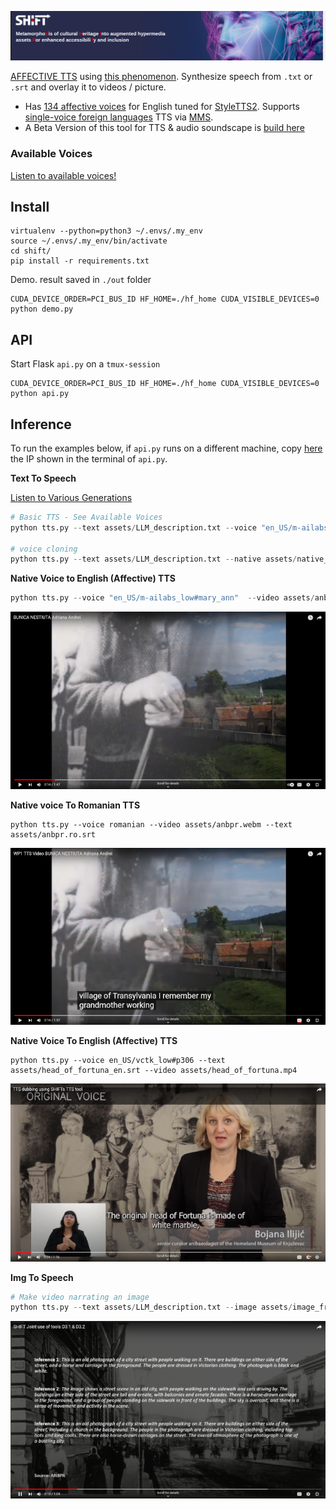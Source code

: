 [![SHIFT TTS](assets/shift_banner.png)](https://shift-europe.eu/)

[AFFECTIVE TTS](https://shift-europe.eu/) using [this phenomenon](https://huggingface.co/dkounadis/artificial-styletts2/discussions/2). Synthesize speech from `.txt` or `.srt` and overlay it to videos / picture.
  - Has [134 affective voices](https://audeering.github.io/shift/) for English tuned for [StyleTTS2](https://github.com/yl4579/StyleTTS2). Supports [single-voice foreign languages](https://github.com/audeering/shift/blob/main/Utils/all_langs.csv) TTS via [MMS](https://huggingface.co/spaces/mms-meta/MMS).
  - A Beta Version of this tool for TTS & audio soundscape is [build here](https://huggingface.co/dkounadis/artificial-styletts2)

### Available Voices

<a href="https://audeering.github.io/shift/">Listen to available voices!</a>

## Install

```
virtualenv --python=python3 ~/.envs/.my_env
source ~/.envs/.my_env/bin/activate
cd shift/
pip install -r requirements.txt
```

Demo. result saved in `./out` folder

```
CUDA_DEVICE_ORDER=PCI_BUS_ID HF_HOME=./hf_home CUDA_VISIBLE_DEVICES=0 python demo.py
```

## API

Start Flask `api.py` on a `tmux-session`

```
CUDA_DEVICE_ORDER=PCI_BUS_ID HF_HOME=./hf_home CUDA_VISIBLE_DEVICES=0 python api.py
```

## Inference

To run the examples below, if `api.py` runs on a different machine, copy [here](https://github.com/audeering/shift/blob/main/tts.py#L85) the IP shown in the terminal of `api.py`.


**Text To Speech**

[Listen to Various Generations](https://huggingface.co/dkounadis/artificial-styletts2/discussions/4)

```python
# Basic TTS - See Available Voices
python tts.py --text assets/LLM_description.txt --voice "en_US/m-ailabs_low#mary_ann"

# voice cloning
python tts.py --text assets/LLM_description.txt --native assets/native_voice.wav
```

**Native Voice to English (Affective) TTS**

```python
python tts.py --voice "en_US/m-ailabs_low#mary_ann"  --video assets/anbpr.webm --text assets/anbpr.en.srt
```

[![Native voice > TTS (en)](assets/native_video_thumb.png)](https://youtu.be/9tecQ6amHaY)

**Native voice To Romanian TTS**

```
python tts.py --voice romanian --video assets/anbpr.webm --text assets/anbpr.ro.srt
```

[![Native voice > TTS (ro)](assets/tts_video_thumb.png)](https://youtu.be/6bYcD2IZvoU)


**Native Voice To English (Affective) TTS**

```
python tts.py --voice en_US/vctk_low#p306 --text assets/head_of_fortuna_en.srt --video assets/head_of_fortuna.mp4
```

[![Review demo SHIFT](assets/review_demo_thumb.png)](https://www.youtube.com/watch?v=bpt7rOBENcQ)

**Img To Speech**

```python
# Make video narrating an image
python tts.py --text assets/LLM_description.txt --image assets/image_from_T31.jpg --voice en_US/cmu-arctic_low#jmk
```

[![Captions To Video](assets/caption_to_video_thumb.png)](https://youtu.be/EjZpa8NI_gA)



